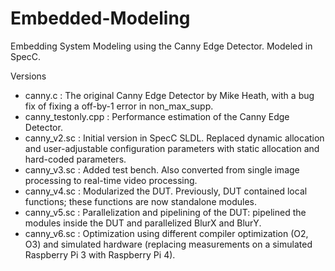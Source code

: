# Embedded-Modeling
Embedding System Modeling using the Canny Edge Detector. Modeled in SpecC.

Versions
- canny.c : The original Canny Edge Detector by Mike Heath, with a bug fix of fixing a off-by-1 error in non_max_supp.
- canny_testonly.cpp : Performance estimation of the Canny Edge Detector.
- canny_v2.sc : Initial version in SpecC SLDL. Replaced dynamic allocation and user-adjustable configuration parameters with static allocation and hard-coded parameters.
- canny_v3.sc : Added test bench. Also converted from single image processing to real-time video processing.
- canny_v4.sc : Modularized the DUT. Previously, DUT contained local functions; these functions are now standalone modules.
- canny_v5.sc : Parallelization and pipelining of the DUT: pipelined the modules inside the DUT and parallelized BlurX and BlurY.
- canny_v6.sc : Optimization using different compiler optimization (O2, O3) and simulated hardware (replacing measurements on a simulated Raspberry Pi 3 with Raspberry Pi 4). 
